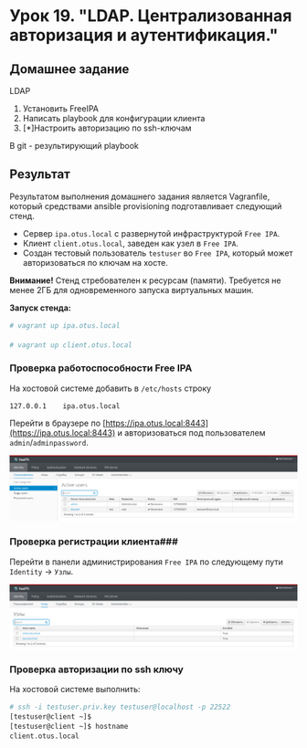 # Урок 19. "LDAP. Централизованная авторизация и аутентификация."
## Домашнее задание

LDAP

1. Установить FreeIPA
2. Написать playbook для конфигурации клиента
3. [*]Настроить авторизацию по ssh-ключам

В git - результирующий playbook

## Результат

Результатом выполнения домашнего задания является Vagranfile, который средствами ansible provisioning подготавливает следующий стенд.
- Сервер `ipa.otus.local` с развернутой инфраструктурой `Free IPA`.
- Клиент `client.otus.local`, заведен как узел в `Free IPA`.
- Создан тестовый пользователь `testuser` во `Free IPA`, который может авторизоваться по ключам на хосте.

**Внимание!** Стенд стребователен к ресурсам (памяти). Требуется не менее 2ГБ для одновременного запуска виртуальных машин.

**Запуск стенда:**

```bash
# vagrant up ipa.otus.local

# vagrant up client.otus.local
```

### Проверка работоспособности Free IPA ###
На хостовой системе добавить в `/etc/hosts` строку
```
127.0.0.1    ipa.otus.local
```

Перейти в браузере по [https://ipa.otus.local:8443](https://ipa.otus.local:8443) и авторизоваться под пользователем `admin`/`adminpassword`.

![](img/free-ipa-dashboard.png)

### Проверка регистрации клиента###
Перейти в панели администрирования `Free IPA` по следующему пути `Identity` -> `Узлы`.

![](img/free-ipa-dashboard-nodes.png)

### Проверка авторизации по ssh ключу ###
На хостовой системе выполнить:
```bash
# ssh -i testuser.priv.key testuser@localhost -p 22522
[testuser@client ~]$
[testuser@client ~]$ hostname
client.otus.local
```
